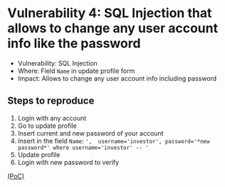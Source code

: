 # Vulnerability 4: SQL Injection that allows to change any user account info like the password

- Vulnerability: SQL Injection 
- Where: Field `Name` in update profile form 
- Impact: Allows to change any user account info including password

## Steps to reproduce

1. Login with any account
2. Go to update profile
3. Insert current and new password of your account
4. Insert in the field `Name`:  `',  username='investor', password='*new password*' where username='investor' -- '`
5. Update profile
6. Login with new password to verify

[(PoC)](SQLvuln4.py)